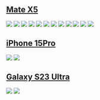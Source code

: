 ## [Mate X5](https://consumer.huawei.com/cn/phones/mate-x5/)
![](https://github.com/ipr9/ipr9/assets/163503847/4a0d9d2c-ad0a-4646-915a-42c628423ff3)
![](https://github.com/ipr9/ipr9/assets/163503847/2343f296-b291-48bf-9877-7f29c14de3ba)
![](https://github.com/ipr9/ipr9/assets/163503847/52566640-f79a-460a-9408-bfb2c1f2b4a4)
![](https://github.com/ipr9/ipr9/assets/163503847/0bacdec2-65cc-49dd-9988-75b144876893)
![](https://github.com/ipr9/ipr9/assets/163503847/049cef1a-a3bc-41c4-9e6e-6b7261cb27ab)
![](https://github.com/ipr9/ipr9/assets/163503847/880dcba0-051c-4b14-818f-64d4a1454537)
![](https://github.com/ipr9/ipr9/assets/163503847/c41220b8-1b18-4f39-bece-389882a62fbb)
![](https://github.com/ipr9/ipr9/assets/163503847/c74cdfeb-5b78-46b3-ada4-103e8a094e88)
![](https://github.com/ipr9/ipr9/assets/163503847/297b011b-3b48-4cfa-8338-ed0480c700a2)
![](https://github.com/ipr9/ipr9/assets/163503847/fbb3342e-f989-484c-bb09-5bacdab8191b)
![](https://github.com/ipr9/ipr9/assets/163503847/a9daa783-9f24-4af6-89e2-d4306346d486)
![](https://github.com/ipr9/ipr9/assets/163503847/b55db778-cb23-4656-826d-e858dde8c579)

## [iPhone 15Pro](https://www.apple.com.cn/iphone-15-pro/)
![](https://github.com/ipr9/ipr9/assets/163503847/b2791751-9915-4d3b-8df2-2f2ef2bdeb0d)
![](https://github.com/ipr9/ipr9/assets/163503847/f17808d5-8597-4f21-8107-bce6912eb4a8)

## [Galaxy S23 Ultra](https://www.samsung.com.cn/smartphones/galaxy-s23-ultra/)
![](https://github.com/ipr9/ipr9/assets/163503847/056b92e0-0041-41a8-8d43-149ab1ffa006)
![](https://github.com/ipr9/ipr9/assets/163503847/1c27716c-913c-4a03-bc1b-a39fc64f1b7e)
